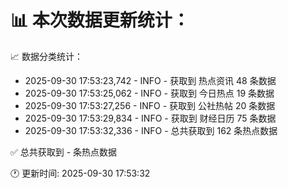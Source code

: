 📊 本次数据更新统计：
==========================

📈 数据分类统计：
- 2025-09-30 17:53:23,742 - INFO - 获取到 热点资讯 48 条数据
- 2025-09-30 17:53:25,062 - INFO - 获取到 今日热点 19 条数据
- 2025-09-30 17:53:27,256 - INFO - 获取到 公社热帖 20 条数据
- 2025-09-30 17:53:29,834 - INFO - 获取到 财经日历 75 条数据
- 2025-09-30 17:53:32,336 - INFO - 总共获取到 162 条热点数据

✅ 总共获取到 - 条热点数据

🕐 更新时间: 2025-09-30 17:53:32
